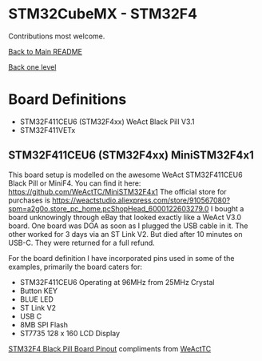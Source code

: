 # STM32CubeMX - STM32F4

Contributions most welcome.

[Back to Main README](../../README.md)

[Back one level](../README.md)

# Board Definitions
* STM32F411CEU6 (STM32F4xx) WeAct Black Pill V3.1
* STM32F411VETx

## STM32F411CEU6 (STM32F4xx) MiniSTM32F4x1
This board setup is modelled on the awesome WeAct STM32F411CEU6 Black Pill or MiniF4. You can find it here: https://github.com/WeActTC/MiniSTM32F4x1
The official store for purchases is https://weactstudio.aliexpress.com/store/910567080?spm=a2g0o.store_pc_home.pcShopHead_6000122603279.0
I bought a board unknowingly through eBay that looked exactly like a WeAct V3.0 board. One board was DOA as soon as I plugged the USB cable in it. The other worked for 3 days via an ST Link V2. But died after 10 minutes on USB-C. They were returned for a full refund.

For the board definition I have incorporated pins used in some of the examples, primarily the board caters for:
* STM32F411CEU6 Operating at 96MHz from 25MHz Crystal
* Button KEY
* BLUE LED
* ST Link V2
* USB C
* 8MB SPI Flash
* ST7735 128 x 160 LCD Display

[STM32F4 Black Pill Board Pinout](STM32F4x1_PinoutDiagram_RichardBalint.png) compliments from [WeActTC](https://github.com/WeActTC/MiniSTM32F4x1)

